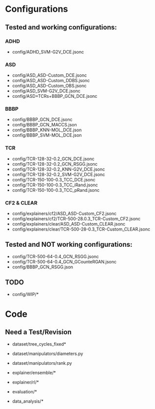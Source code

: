 # Configurations
## Tested and working configurations:

### ADHD
* config/ADHD_SVM-G2V_DCE.jsonc

### ASD
* config/ASD_ASD-Custom_DCE.jsonc
* config/ASD_ASD-Custom_DDBS.jsonc
* config/ASD_ASD-Custom_OBS.jsonc
* config/ASD_SVM-G2V_DCE.jsonc
* config/ASD+TCRs+BBBP_GCN_DCE.jsonc

### BBBP
* config/BBBP_GCN_DCE.jsonc
* config/BBBP_GCN_MACCS.json
* config/BBBP_KNN-MOL_DCE.json
* config/BBBP_SVM-MOL_DCE.json

### TCR
* config/TCR-128-32-0.2_GCN_DCE.jsonc
* config/TCR-128-32-0.2_GCN_RSGG.jsonc
* config/TCR-128-32-0.2_KNN-G2V_DCE.jsonc
* config/TCR-128-32-0.2_SVM-G2V_DCE.jsonc
* config/TCR-150-100-0.3_TCC_DCE.jsonc
* config/TCR-150-100-0.3_TCC_iRand.jsonc
* config/TCR-150-100-0.3_TCC_pRand.jsonc

### CF2 & CLEAR
* config/explainers/cf2/ASD_ASD-Custom_CF2.jsonc
* config/explainers/cf2/TCR-500-28.0.3_TCR-Custom_CF2.jsonc
* config/explainers/clear/ASD_ASD-Custom_CLEAR.jsonc
* config/explainers/clear/TCR-500-28-0.3_TCR-Custom_CLEAR.jsonc

## Tested and NOT working configurations:
* config/TCR-500-64-0.4_GCN_RSGG.jsonc
* config/TCR-500-64-0.4_GCN_GCounteRGAN.jsonc
* config/BBBP_GCN_RSGG.json

## TODO
* config/WIP/*

# Code

## Need a Test/Revision
* dataset/tree_cycles_fixed*
* dataset/manipulators/diameters.py
* dataset/manipulators/rank.py

* explainer/ensemble/*
* explainer/rl/*

* evaluation/*

* data_analysis/*